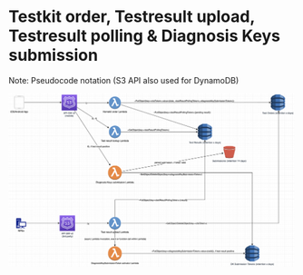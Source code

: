 # Testkit order, Testresult upload, Testresult polling & Diagnosis Keys submission

Note: Pseudocode notation (S3 API also used for DynamoDB) 

![Figure 1: testkit-order-test-result-key-upload.drawio](testkit-order-test-result-key-upload.png "Figure 1: Testkit order, Testresult upload, Testresult polling & Diagnosis Keys submission")
